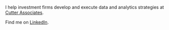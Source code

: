 I help investment firms develop and execute data and analytics strategies at <a href="https://www.cutterassociates.com/" target="_blank">Cutter Associates</a>.

Find me on <a href="https://www.linkedin.com/in/jasoninzer" target="_blank">LinkedIn</a>.

<!---
jasoninzer/jasoninzer is a ✨ special ✨ repository because its `README.md` (this file) appears on your GitHub profile.
You can click the Preview link to take a look at your changes.
--->
